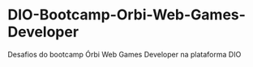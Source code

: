 # DIO-Bootcamp-Orbi-Web-Games-Developer
Desafios do bootcamp Órbi Web Games Developer na plataforma DIO
